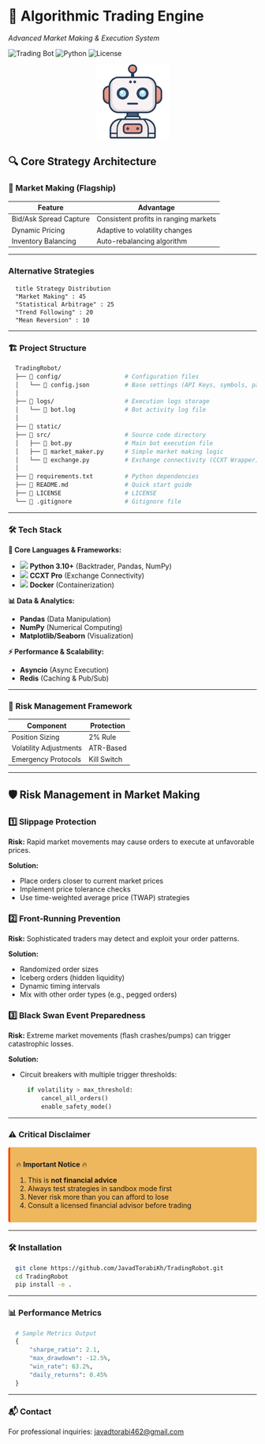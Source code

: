 # 🚀 Algorithmic Trading Engine 
*Advanced Market Making & Execution System*

![Trading Bot](https://img.shields.io/badge/Status-Alpha-yellow) 
![Python](https://img.shields.io/badge/Python-3.10%2B-blue)
![License](https://img.shields.io/badge/License-MIT-green)

<div align="center">
  <img src="./static/robot-bot-icon.png" width="150" alt="Bot Icon">
</div>

## 🔍 Core Strategy Architecture

### 🎯 Market Making (Flagship)
| Feature | Advantage |
|---------|-----------|
| Bid/Ask Spread Capture | Consistent profits in ranging markets |
| Dynamic Pricing | Adaptive to volatility changes |
| Inventory Balancing | Auto-rebalancing algorithm |

---

### Alternative Strategies
```mermaidpie
  title Strategy Distribution
  "Market Making" : 45
  "Statistical Arbitrage" : 25
  "Trend Following" : 20
  "Mean Reversion" : 10
```

---

### 🏗 Project Structure

```bash
  TradingRobot/
  ├── 📂 config/                  # Configuration files
  │   └── 📄 config.json          # Base settings (API Keys, symbols, parameters)
  │
  ├── 📂 logs/                    # Execution logs storage
  │   └── 📄 bot.log              # Bot activity log file
  │
  ├── 📂 static/
  ├── 📂 src/                     # Source code directory
  │   ├── 📄 bot.py               # Main bot execution file
  │   ├── 📄 market_maker.py      # Simple market making logic
  │   └── 📄 exchange.py          # Exchange connectivity (CCXT Wrapper)
  │
  ├── 📄 requirements.txt         # Python dependencies
  ├── 📄 README.md                # Quick start guide
  ├── 📄 LICENSE                  # LICENSE
  └── 📄 .gitignore               # Gitignore file    
```

---

### 🛠 Tech Stack  

**🧠 Core Languages & Frameworks:**  
- <img src="https://img.icons8.com/color/48/000000/python.png" width="16"/> **Python 3.10+** (Backtrader, Pandas, NumPy)  
- <img src="https://img.icons8.com/color/48/000000/javascript.png" width="16"/> **CCXT Pro** (Exchange Connectivity)  
- <img src="https://img.icons8.com/color/48/000000/docker.png" width="16"/> **Docker** (Containerization)  

**📊 Data & Analytics:**  
- **Pandas** (Data Manipulation)  
- **NumPy** (Numerical Computing)  
- **Matplotlib/Seaborn** (Visualization)  

**⚡ Performance & Scalability:**  
- **Asyncio** (Async Execution)  
- **Redis** (Caching & Pub/Sub)  


---

### 🚦 Risk Management Framework

| Component | Protection |
|---------|---------|
| Position Sizing    | 2% Rule   |
| Volatility Adjustments    | ATR-Based   |
| Emergency Protocols    |  Kill Switch   |

---

## 🛡️ Risk Management in Market Making

### 1️⃣ Slippage Protection
**Risk:** Rapid market movements may cause orders to execute at unfavorable prices.

**Solution:** 
- Place orders closer to current market prices
- Implement price tolerance checks
- Use time-weighted average price (TWAP) strategies

### 2️⃣ Front-Running Prevention
**Risk:** Sophisticated traders may detect and exploit your order patterns.

**Solution:**
- Randomized order sizes
- Iceberg orders (hidden liquidity)
- Dynamic timing intervals
- Mix with other order types (e.g., pegged orders)

### 3️⃣ Black Swan Event Preparedness
**Risk:** Extreme market movements (flash crashes/pumps) can trigger catastrophic losses.

**Solution:**
- Circuit breakers with multiple trigger thresholds:
  ```python
    if volatility > max_threshold:
        cancel_all_orders()
        enable_safety_mode()
  ```

---

### ⚠️ Critical Disclaimer

<div style="background-color: #eeb75eff; border-left: 4px solid #ff4800ff; padding: 12px; margin: 16px 0; border-radius: 4px;">

🔥 **Important Notice** 🔥

1. This is **not financial advice**
2. Always test strategies in sandbox mode first
3. Never risk more than you can afford to lose
4. Consult a licensed financial advisor before trading

</div>

---

### 🛠 Installation
```bash
  git clone https://github.com/JavadTorabiKh/TradingRobot.git
  cd TradingRobot
  pip install -e .
```
---

### 📊 Performance Metrics
```python
  # Sample Metrics Output
  {
      "sharpe_ratio": 2.1,
      "max_drawdown": -12.5%,
      "win_rate": 63.2%,
      "daily_returns": 0.45% 
  }
```
---

### 📬 Contact
For professional inquiries:
javadtorabi462@gmail.com
